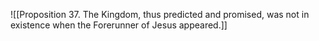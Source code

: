 ![[Proposition 37. The Kingdom, thus predicted and promised, was not in existence when the Forerunner of Jesus appeared.]]